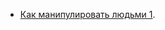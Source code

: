 * [Как манипулировать людьми 1](https://www.forbes.ru/forbeslife/388011-iskusstvo-obmana-kak-nauchitsya-izoshchrenno-manipulirovat-lyudmi).

